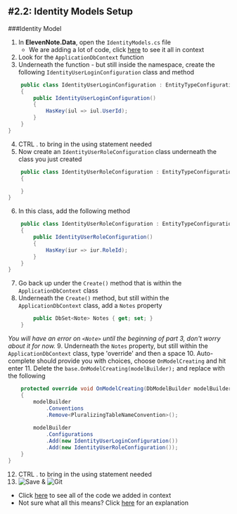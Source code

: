 #2.2: Identity Models Setup
---
###Identity Model
1. In **ElevenNote.Data**, open the `IdentityModels.cs` file
   - We are adding a lot of code, click [here](2.2a-IdentityModelsScreenshot.md) to see it all in context
2. Look for the `ApplicationDbContext` function
3. Underneath the function - but still inside the namespace, create the following `IdentityUserLoginConfiguration` class and method
```cs
    public class IdentityUserLoginConfiguration : EntityTypeConfiguration<IdentityUserLogin>
    {
        public IdentityUserLoginConfiguration()
        {
            HasKey(iul => iul.UserId);
        }
    }
}
```
4. CTRL . to bring in the using statement needed
5. Now create an `IdentityUserRoleConfiguration` class underneath the class you just created
```cs
    public class IdentityUserRoleConfiguration : EntityTypeConfiguration<IdentityUserRole>
    {

    }
}
```
6. In this class, add the following method
```cs
    public class IdentityUserRoleConfiguration : EntityTypeConfiguration<IdentityUserRole>
    {
        public IdentityUserRoleConfiguration()
        {
            HasKey(iur => iur.RoleId);
        }
    }
}
```
7. Go back up under the `Create()` method that is within the `ApplicationDbContext` class
8. Underneath the `Create()` method, but still within the `ApplicationDbContext` class, add a `Notes` property
```cs
        public DbSet<Note> Notes { get; set; }
    }
```
*You will have an error on `<Note>` until the beginning of part 3, don't worry about it for now.*
9. Underneath the `Notes` property, but still within the `ApplicationDbContext` class, type 'override' and then a space
10. Auto-complete should provide you with choices, choose `OnModelCreating` and hit enter
11. Delete the `base.OnModelCreating(modelBuilder);` and replace with the following
```cs
    protected override void OnModelCreating(DbModelBuilder modelBuilder)
    {
        modelBuilder
            .Conventions
            .Remove<PluralizingTableNameConvention>();
        
        modelBuilder
            .Configurations
            .Add(new IdentityUserLoginConfiguration())
            .Add(new IdentityUserRoleConfiguration());
    }
}
```
12. CTRL . to bring in the using statement needed
13. ![Save](/assets/font-awesome-save.png) & ![Git](/assets/devicons_github_badge.png)


- Click [here](2.2a-IdentityModelsScreenshot.md) to see all of the code we added in context
- Not sure what all this means? Click [here](2.2b-Explanation.md) for an explanation